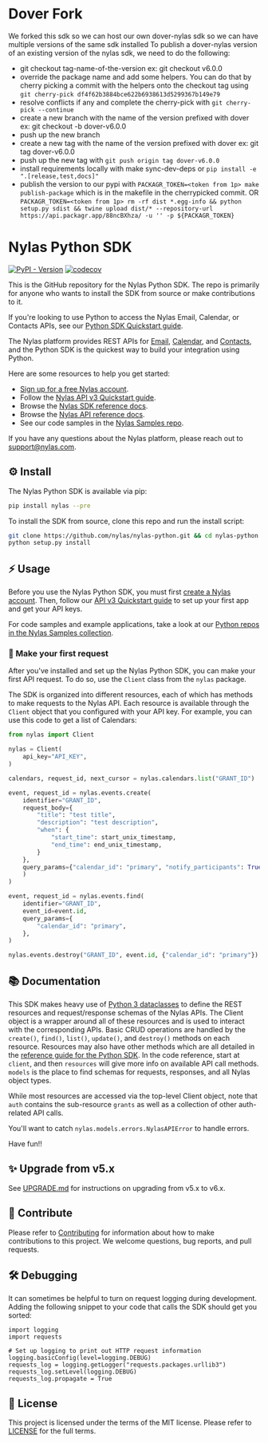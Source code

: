 
# Dover Fork

We forked this sdk so we can host our own dover-nylas sdk so we can have multiple versions of the same sdk installed
To publish a dover-nylas version of an existing version of the nylas sdk, we need to do the following:
- git checkout tag-name-of-the-version ex: git checkout v6.0.0
- override the package name and add some helpers. You can do that by cherry picking a commit with the helpers onto the
checkout tag using `git cherry-pick df4f62b3884bce622b6938613d5299367b149e79`
- resolve conflicts if any and complete the cherry-pick with `git cherry-pick --continue`
- create a new branch with the name of the version prefixed with dover  ex: git checkout -b dover-v6.0.0
- push up the new branch
- create a new tag with the name of the version prefixed with dover ex: git tag dover-v6.0.0
- push up the new tag with `git push origin tag dover-v6.0.0`
- install requirements locally with make sync-dev-deps or `pip install -e ".[release,test,docs]"`
- publish the version to our pypi with `PACKAGR_TOKEN=<token from 1p> make publish-package` which is in the makefile
in the cherrypicked commit. OR `PACKAGR_TOKEN=<token from 1p> rm -rf dist *.egg-info && python setup.py sdist && twine upload dist/* --repository-url https://api.packagr.app/88ncBXhza/ -u '' -p ${PACKAGR_TOKEN}`

# Nylas Python SDK

[![PyPI - Version](https://img.shields.io/pypi/v/nylas)](https://pypi.org/project/nylas/)
[![codecov](https://codecov.io/gh/nylas/nylas-python/branch/main/graph/badge.svg?token=HyxGAn5bJR)](https://codecov.io/gh/nylas/nylas-python)

This is the GitHub repository for the Nylas Python SDK. The repo is primarily for anyone who wants to install the SDK from source or make contributions to it.

If you're looking to use Python to access the Nylas Email, Calendar, or Contacts APIs, see our [Python SDK Quickstart guide](https://docs.nylas.com/docs/quickstart-python).

The Nylas platform provides REST APIs for [Email](https://docs.nylas.com/docs/quickstart-email), [Calendar](https://docs.nylas.com/docs/quickstart-calendar), and [Contacts](https://docs.nylas.com/docs/quickstart-contacts), and the Python SDK is the quickest way to build your integration using Python.

Here are some resources to help you get started:

- [Sign up for a free Nylas account](https://dashboard.nylas.com/register).
- Follow the [Nylas API v3 Quickstart guide](https://developer.nylas.com/docs/v3-beta/v3-quickstart/).
- Browse the [Nylas SDK reference docs](https://nylas-python-sdk-reference.pages.dev/).
- Browse the [Nylas API reference docs](https://developer.nylas.com/docs/api/).
- See our code samples in the [Nylas Samples repo](https://github.com/orgs/nylas-samples/repositories?q=&type=all&language=python).

If you have any questions about the Nylas platform, please reach out to support@nylas.com.

## ⚙️ Install

The Nylas Python SDK is available via pip:

```bash
pip install nylas --pre
```

To install the SDK from source, clone this repo and run the install script:

```bash
git clone https://github.com/nylas/nylas-python.git && cd nylas-python
python setup.py install
```

## ⚡️ Usage

Before you use the Nylas Python SDK, you must first [create a Nylas account](https://dashboard.nylas.com/register). Then, follow our [API v3 Quickstart guide](https://developer.nylas.com/docs/v3-beta/v3-quickstart/) to set up your first app and get your API keys.

For code samples and example applications, take a look at our [Python repos in the Nylas Samples collection](https://github.com/orgs/nylas-samples/repositories?q=&type=all&language=python).

### 🚀 Make your first request

After you've installed and set up the Nylas Python SDK, you can make your first API request. To do so, use the `Client` class from the `nylas` package.

The SDK is organized into different resources, each of which has methods to make requests to the Nylas API. Each resource is available through the `Client` object that you configured with your API key. For example, you can use this code to get a list of Calendars:

```python
from nylas import Client

nylas = Client(
    api_key="API_KEY",
)

calendars, request_id, next_cursor = nylas.calendars.list("GRANT_ID")

event, request_id = nylas.events.create(
    identifier="GRANT_ID",
    request_body={
        "title": "test title",
        "description": "test description",
        "when": {
            "start_time": start_unix_timestamp,
            "end_time": end_unix_timestamp,
        }
    },
    query_params={"calendar_id": "primary", "notify_participants": True},
    )
)

event, request_id = nylas.events.find(
    identifier="GRANT_ID",
    event_id=event.id,
    query_params={
        "calendar_id": "primary",
    },
)

nylas.events.destroy("GRANT_ID", event.id, {"calendar_id": "primary"})

```

## 📚 Documentation

This SDK makes heavy use of [Python 3 dataclasses](https://realpython.com/python-data-classes/) to define the REST resources and request/response schemas of the Nylas APIs. The Client object is a wrapper around all of these resources and is used to interact with the corresponding APIs. Basic CRUD operations are handled by the `create()`, `find()`, `list()`, `update()`, and `destroy()` methods on each resource. Resources may also have other methods which are all detailed in the [reference guide for the Python SDK](https://nylas-python-sdk-reference.pages.dev/). In the code reference, start at `client`, and then `resources` will give more info on available API call methods. `models` is the place to find schemas for requests, responses, and all Nylas object types.

While most resources are accessed via the top-level Client object, note that `auth` contains the sub-resource `grants` as well as a collection of other auth-related API calls.

You'll want to catch `nylas.models.errors.NylasAPIError` to handle errors.

Have fun!!

## ✨ Upgrade from v5.x

See [UPGRADE.md](UPGRADE.md) for instructions on upgrading from v5.x to v6.x.

## 💙 Contribute

Please refer to [Contributing](Contributing.md) for information about how to make contributions to this project. We welcome questions, bug reports, and pull requests.

## 🛠️  Debugging

It can sometimes be helpful to turn on request logging during development. Adding the following snippet to your code that calls the SDK should get you sorted:

```
import logging
import requests

# Set up logging to print out HTTP request information
logging.basicConfig(level=logging.DEBUG)
requests_log = logging.getLogger("requests.packages.urllib3")
requests_log.setLevel(logging.DEBUG)
requests_log.propagate = True
```

## 📝 License

This project is licensed under the terms of the MIT license. Please refer to [LICENSE](LICENSE) for the full terms.
